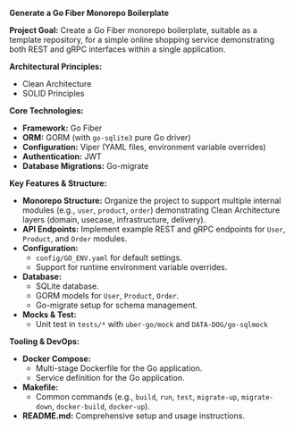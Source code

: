 **Generate a Go Fiber Monorepo Boilerplate**

**Project Goal:**
Create a Go Fiber monorepo boilerplate, suitable as a template repository, for a simple online shopping service demonstrating both REST and gRPC interfaces within a single application.

**Architectural Principles:**
*   Clean Architecture
*   SOLID Principles

**Core Technologies:**
*   **Framework:** Go Fiber
*   **ORM:** GORM (with `go-sqlite3` pure Go driver)
*   **Configuration:** Viper (YAML files, environment variable overrides)
*   **Authentication:** JWT
*   **Database Migrations:** Go-migrate

**Key Features & Structure:**
*   **Monorepo Structure:** Organize the project to support multiple internal modules (e.g., `user`, `product`, `order`) demonstrating Clean Architecture layers (domain, usecase, infrastructure, delivery).
*   **API Endpoints:** Implement example REST and gRPC endpoints for `User`, `Product`, and `Order` modules.
*   **Configuration:**
    *   `config/GO_ENV.yaml` for default settings.
    *   Support for runtime environment variable overrides.
*   **Database:**
    *   SQLite database.
    *   GORM models for `User`, `Product`, `Order`.
    *   Go-migrate setup for schema management.
*   **Mocks & Test:**
    *   Unit test in `tests/*` with `uber-go/mock` and `DATA-DOG/go-sqlmock`

**Tooling & DevOps:**
*   **Docker Compose:**
    *   Multi-stage Dockerfile for the Go application.
    *   Service definition for the Go application.
*   **Makefile:**
    *   Common commands (e.g., `build`, `run`, `test`, `migrate-up`, `migrate-down`, `docker-build`, `docker-up`).
*   **README.md:** Comprehensive setup and usage instructions.